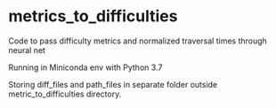 # metrics_to_difficulties
Code to pass difficulty metrics and normalized traversal times through neural net

Running in Miniconda env with Python 3.7

Storing diff_files and path_files in separate folder outside metric_to_difficulties directory.
